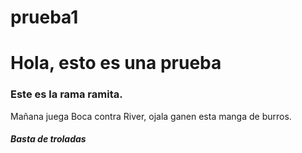 # prueba1

<h1>Hola, esto es una prueba</h1>
<h3>Este es la rama ramita.</h3>
<h7>Mañana juega Boca contra River, ojala ganen esta manga de burros.</h7>
<h5>Basta de troladas </h5>
